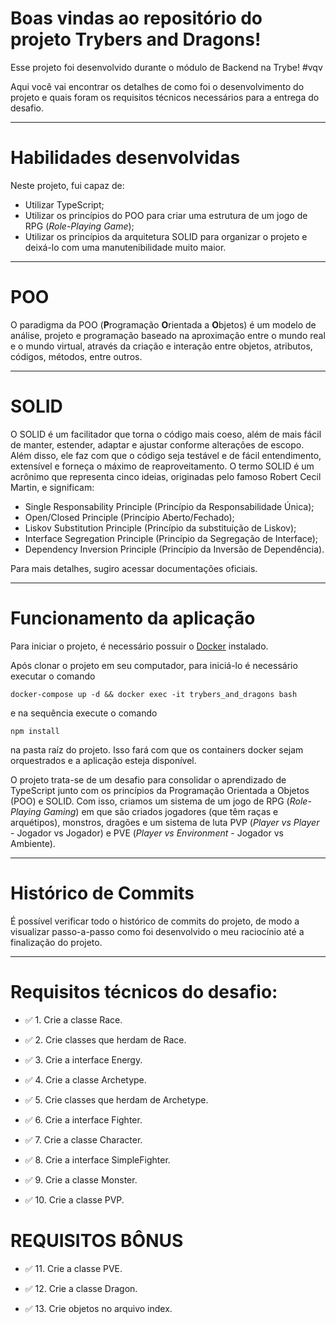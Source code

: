 # Boas vindas ao repositório do projeto <b>Trybers and Dragons</b>!

Esse projeto foi desenvolvido durante o módulo de Backend na Trybe! #vqv 

Aqui você vai encontrar os detalhes de como foi o desenvolvimento do projeto e quais foram os requisitos técnicos necessários para a entrega do desafio.

---

# Habilidades desenvolvidas

Neste projeto, fui capaz de:

- Utilizar TypeScript;
- Utilizar os princípios do POO para criar uma estrutura de um jogo de RPG (_Role-Playing Game_);
- Utilizar os princípios da arquitetura SOLID para organizar o projeto e deixá-lo com uma manutenibilidade muito maior. 
   
---

# POO

O paradigma da POO (**P**rogramação **O**rientada a **O**bjetos) é um modelo de análise, projeto e programação baseado na aproximação entre o mundo real e o mundo virtual, através da criação e interação entre objetos, atributos, códigos, métodos, entre outros.

---

# SOLID

O SOLID é um facilitador que torna o código mais coeso, além de mais fácil de manter, estender, adaptar e ajustar conforme alterações de escopo. Além disso, ele faz com que o código seja testável e de fácil entendimento, extensível e forneça o máximo de reaproveitamento. O termo SOLID é um acrônimo que representa cinco ideias, originadas pelo famoso Robert Cecil Martin, e significam:

- Single Responsability Principle (Princípio da Responsabilidade Única);
- Open/Closed Principle (Princípio Aberto/Fechado);
- Liskov Substitution Principle (Princípio da substituição de Liskov);
- Interface Segregation Principle (Princípio da Segregação de Interface);
- Dependency Inversion Principle (Princípio da Inversão de Dependência).

Para mais detalhes, sugiro acessar documentações oficiais.

---

# Funcionamento da aplicação

Para iniciar o projeto, é necessário possuir o [Docker](https://docs.docker.com/engine/install/ubuntu/) instalado.

Após clonar o projeto em seu computador, para iniciá-lo é necessário executar o comando
```
docker-compose up -d && docker exec -it trybers_and_dragons bash
```
e na sequência execute o comando
```
npm install
```

na pasta raíz do projeto. Isso fará com que os containers docker sejam orquestrados e a aplicação esteja disponível.

O projeto trata-se de um desafio para consolidar o aprendizado de TypeScript junto com os princípios da Programação Orientada a Objetos (POO) e SOLID. Com isso, criamos um sistema de um jogo de RPG (_Role-Playing Gaming_) em que são criados jogadores (que têm raças e arquétipos), monstros, dragões e um sistema de luta PVP (_Player vs Player_ - Jogador vs Jogador) e PVE (_Player vs Environment_ - Jogador vs Ambiente).

---

# Histórico de Commits

É possível verificar todo o histórico de commits do projeto, de modo a visualizar passo-a-passo como foi desenvolvido o meu raciocínio até a finalização do projeto.

---

# Requisitos técnicos do desafio:

- ✅ 1. Crie a classe Race.

- ✅ 2. Crie classes que herdam de Race.

- ✅ 3. Crie a interface Energy.

- ✅ 4. Crie a classe Archetype.

- ✅ 5. Crie classes que herdam de Archetype.

- ✅ 6. Crie a interface Fighter.

- ✅ 7. Crie a classe Character.

- ✅ 8. Crie a interface SimpleFighter.

- ✅ 9. Crie a classe Monster.

- ✅ 10. Crie a classe PVP.

# REQUISITOS BÔNUS

- ✅ 11. Crie a classe PVE.

- ✅ 12. Crie a classe Dragon.

- ✅ 13. Crie objetos no arquivo index.